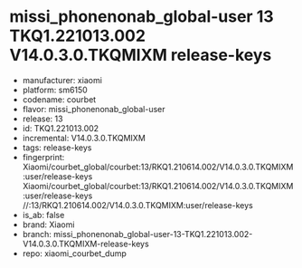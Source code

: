 # missi_phonenonab_global-user 13 TKQ1.221013.002 V14.0.3.0.TKQMIXM release-keys
- manufacturer: xiaomi
- platform: sm6150
- codename: courbet
- flavor: missi_phonenonab_global-user
- release: 13
- id: TKQ1.221013.002
- incremental: V14.0.3.0.TKQMIXM
- tags: release-keys
- fingerprint: Xiaomi/courbet_global/courbet:13/RKQ1.210614.002/V14.0.3.0.TKQMIXM:user/release-keys
Xiaomi/courbet_global/courbet:13/RKQ1.210614.002/V14.0.3.0.TKQMIXM:user/release-keys
//:13/RKQ1.210614.002/V14.0.3.0.TKQMIXM:user/release-keys
- is_ab: false
- brand: Xiaomi
- branch: missi_phonenonab_global-user-13-TKQ1.221013.002-V14.0.3.0.TKQMIXM-release-keys
- repo: xiaomi_courbet_dump
